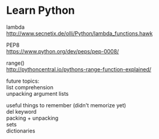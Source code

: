 # Learn Python

lambda    
http://www.secnetix.de/olli/Python/lambda_functions.hawk

PEP8    
https://www.python.org/dev/peps/pep-0008/

range()   
http://pythoncentral.io/pythons-range-function-explained/


future topics:    
list comprehension    
unpacking argument lists

useful things to remember (didn't memorize yet)   
del keyword   
packing + unpacking   
sets    
dictionaries    
